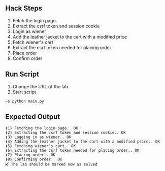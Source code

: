 ## Hack Steps

1. Fetch the login page
2. Extract the csrf token and session cookie
3. Login as wiener
4. Add the leather jacket to the cart with a modified price
5. Fetch wiener's cart
6. Extract the csrf token needed for placing order
7. Place order
8. Confirm order

## Run Script

1. Change the URL of the lab
2. Start script

```
~$ python main.py
```

## Expected Output

```
⦗1⦘ Fetching the login page.. OK
⦗2⦘ Extracting the csrf token and session cookie.. OK
⦗3⦘ Logging in as wiener.. OK
⦗4⦘ Adding the leather jacket to the cart with a modified price.. OK
⦗5⦘ Fetching wiener's cart.. OK
⦗6⦘ Extracting the csrf token needed for placing order.. OK
⦗7⦘ Placing order.. OK
⦗8⦘ Confirming order.. OK
🗹 The lab should be marked now as solved
```
